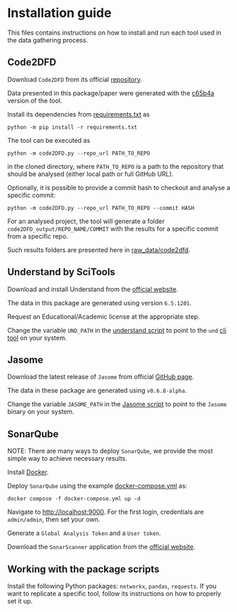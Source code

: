 # Installation guide

This files contains instructions on how to install and run each tool used in the data gathering process.

## Code2DFD

Download `Code2DFD` from its official [repository](https://github.com/tuhh-softsec/code2DFD).

Data presented in this package/paper were generated with the [c65b4a](https://github.com/tuhh-softsec/code2DFD/tree/c65b4a081ed2ca1618319e5dabf9ecf590988059) version of the tool.

Install its dependencies from [requirements.txt](https://github.com/tuhh-softsec/code2DFD/blob/c65b4a081ed2ca1618319e5dabf9ecf590988059/requirements.txt) as 

```
python -m pip install -r requirements.txt
```

The tool can be executed as 

```
python -m code2DFD.py --repo_url PATH_TO_REPO
```

in the cloned directory, where `PATH_TO_REPO` is a path to the repository that should be analysed (either local path or full GitHub URL).

Optionally, it is possible to provide a commit hash to checkout and analyse a specific commit:

```
python -m code2DFD.py --repo_url PATH_TO_REPO --commit HASH
```

For an analysed project, the tool will generate a folder `code2DFD_output/REPO_NAME/COMMIT` with the results for a specific commit from a specific repo.

Such results folders are presented here in [raw_data/code2dfd](raw_data/code2dfd).

## Understand by SciTools

Download and install Understand from the [official website](https://licensing.scitools.com/download).

The data in this package are generated using version `6.5.1201`.

Request an Educational/Academic license at the appropriate step.

Change the variable `UND_PATH` in the [understand script](Scripts/metrics_understand.py) to point to the `und` [cli tool](https://support.scitools.com/support/solutions/articles/70000582798-using-understand-from-the-command-line-with-und) on your system.

## Jasome

Download the latest release of `Jasome` from official [GitHub page](https://github.com/rodhilton/jasome/releases).

The data in these package are generated using `v0.6.8-alpha`.

Change the variable `JASOME_PATH` in the [Jasome script](Scripts/metrics_jasome.py) to point to the `Jasome` binary on your system.

## SonarQube

NOTE: There are many ways to deploy `SonarQube`, we provide the most simple way to achieve necessary results.

Install [Docker](https://www.docker.com/).

Deploy `SonarQube` using the example [docker-compose.yml](https://github.com/SonarSource/docker-sonarqube/blob/master/example-compose-files/sq-with-postgres/docker-compose.yml) as:


```
docker compose -f docker-compose.yml up -d
```

Navigate to [http://localhost:9000](http://localhost:9000). For the first login, credentials are `admin/admin`, then set your own.

Generate a `Global Analysis Token` and a `User token`.

Download the `SonarScanner` application from the [official website](https://docs.sonarsource.com/sonarqube/9.9/analyzing-source-code/scanners/sonarscanner/).

## Working with the package scripts
Install the following Python packages: `networkx`, `pandas`, `requests`.
If you want to replicate a specific tool, follow its instructions on how to properly set it up.

